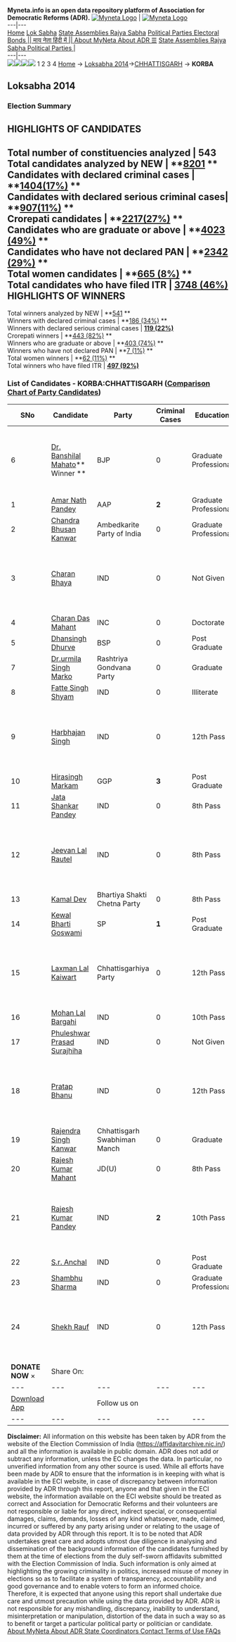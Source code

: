 **Myneta.info is an open data repository platform of Association for Democratic Reforms (ADR).**
[![Myneta Logo](https://www.myneta.info/lib/img/myneta-logo.png)](https://www.myneta.info/) | [![Myneta Logo](https://www.myneta.info/lib/img/adr-logo.png)](https://adrindia.org)  
---|---  
[Home](https://www.myneta.info/) [Lok Sabha](https://www.myneta.info/#ls "Lok Sabha") [ State Assemblies ](https://www.myneta.info/#sa "State Assemblies") [Rajya Sabha](https://www.myneta.info/#rs "Rajya Sabha") [Political Parties ](https://www.myneta.info/party "Political Parties") [ Electoral Bonds ](https://www.myneta.info/electoral_bonds "Electoral Bonds") [ || माय नेता हिंदी में || ](https://translate.google.co.in/translate?prev=hp&hl=en&js=y&u=www.myneta.info&sl=en&tl=hi&history_state0=) [ About MyNeta ](https://adrindia.org/content/about-myneta) [ About ADR ](https://adrindia.org/about-adr/who-we-are) [☰](javascript:void\(0\))
[ State Assemblies ](https://www.myneta.info/#sa "State Assemblies") [ Rajya Sabha ](https://www.myneta.info/#rs "Rajya Sabha") [ Political Parties ](https://www.myneta.info/party "Political Parties")
|   
---|---  
![](https://www.myneta.info/lib/img/banner/banner-1.png)![](https://www.myneta.info/lib/img/banner/banner-2.png)![](https://www.myneta.info/lib/img/banner/banner-3.png)![](https://www.myneta.info/lib/img/banner/banner-4.png)
1  2  3  4 
[Home](https://www.myneta.info/) → [Loksabha 2014](https://www.myneta.info/ls2014/)→[CHHATTISGARH](https://www.myneta.info/ls2014/index.php?action=show_constituencies&state_id=26) → **KORBA**
### 
## Loksabha 2014
###  Election Summary 
HIGHLIGHTS OF CANDIDATES  
---  
Total number of constituencies analyzed |  543   
Total candidates analyzed by NEW | **[8201](https://www.myneta.info/ls2014/index.php?action=summary&subAction=candidates_analyzed&sort=candidate#summary) **  
Candidates with declared criminal cases | **[1404(17%)](https://www.myneta.info/ls2014/index.php?action=summary&subAction=crime&sort=candidate#summary) **  
Candidates with declared serious criminal cases| **[907(11%)](https://www.myneta.info/ls2014/index.php?action=summary&subAction=serious_crime&sort=candidate#summary) **  
Crorepati candidates | **[2217(27%)](https://www.myneta.info/ls2014/index.php?action=summary&subAction=crorepati&sort=candidate#summary) **  
Candidates who are graduate or above | **[4023 (49%)](https://www.myneta.info/ls2014/index.php?action=summary&subAction=education&sort=candidate#summary) **  
Candidates who have not declared PAN | **[2342 (29%)](https://www.myneta.info/ls2014/index.php?action=summary&subAction=without_pan&sort=candidate#summary) **  
Total women candidates | **[665 (8%)](https://www.myneta.info/ls2014/index.php?action=summary&subAction=women_candidate&sort=candidate#summary) **  
Total candidates who have filed ITR | [**3748 (46%)**](https://www.myneta.info/ls2014/index.php?action=summary&subAction=filed_itr&sort=candidate#summary)  
HIGHLIGHTS OF WINNERS  
---  
Total winners analyzed by NEW | **[541](https://www.myneta.info/ls2014/index.php?action=summary&subAction=winner_analyzed&sort=candidate#summary) **  
Winners with declared criminal cases | **[186 (34%)](https://www.myneta.info/ls2014/index.php?action=summary&subAction=winner_crime&sort=candidate#summary) **  
Winners with declared serious criminal cases | **[119 (22%)](https://www.myneta.info/ls2014/index.php?action=summary&subAction=winner_serious_crime&sort=candidate#summary)**  
Crorepati winners | **[443 (82%)](https://www.myneta.info/ls2014/index.php?action=summary&subAction=winner_crorepati&sort=candidate#summary) **  
Winners who are graduate or above | **[403 (74%)](https://www.myneta.info/ls2014/index.php?action=summary&subAction=winner_education&sort=candidate#summary) **  
Winners who have not declared PAN | **[7 (1%)](https://www.myneta.info/ls2014/index.php?action=summary&subAction=winner_without_pan&sort=candidate#summary) **  
Total women winners | **[62 (11%)](https://www.myneta.info/ls2014/index.php?action=summary&subAction=winner_women&sort=candidate#summary) **  
Total winners who have filed ITR | [**497 (92%)**](https://www.myneta.info/ls2014/index.php?action=summary&subAction=winner_filed_itr&sort=candidate#summary)  
### List of Candidates - KORBA:CHHATTISGARH ([Comparison Chart of Party Candidates](https://www.myneta.info/ls2014/comparisonchart.php?constituency_id=109))
SNo | Candidate| Party| Criminal Cases| Education| Age| Total Assets| Liabilities  
---|---|---|---|---|---|---|---  
6  | [Dr. Banshilal Mahato](https://www.myneta.info/ls2014/candidate.php?candidate_id=105)** Winner ** | BJP | 0 | Graduate Professional| 73 | ![](https://myneta.info/image_v2.php?myneta_folder=ls2014&candidate_id=105&col=ta) | ![](https://myneta.info/image_v2.php?myneta_folder=ls2014&candidate_id=105&col=lia)  
1  | [Amar Nath Pandey](https://www.myneta.info/ls2014/candidate.php?candidate_id=4130) | AAP | **2** | Graduate Professional| 48 | Rs 36,56,000 ~ 36 Lacs+ | Rs 3,93,000 ~ 3 Lacs+  
2  | [Chandra Bhusan Kanwar](https://www.myneta.info/ls2014/candidate.php?candidate_id=4647) | Ambedkarite Party of India | 0 | Graduate Professional| 35 | Rs 21,597 ~ 21 Thou+ | Rs 0 ~   
3  | [Charan Bhaya](https://www.myneta.info/ls2014/candidate.php?candidate_id=4664) | IND | 0 | Not Given| 47 | ![](https://myneta.info/image_v2.php?myneta_folder=ls2014&candidate_id=4664&col=ta) | ![](https://myneta.info/image_v2.php?myneta_folder=ls2014&candidate_id=4664&col=lia)  
4  | [Charan Das Mahant](https://www.myneta.info/ls2014/candidate.php?candidate_id=4648) | INC | 0 | Doctorate| 60 | Rs 9,83,28,278 ~ 9 Crore+ | Rs 25,00,000 ~ 25 Lacs+  
5  | [Dhansingh Dhurve](https://www.myneta.info/ls2014/candidate.php?candidate_id=4649) | BSP | 0 | Post Graduate| 43 | Rs 5,42,768 ~ 5 Lacs+ | Rs 55,693 ~ 55 Thou+  
7  | [Dr.urmila Singh Marko](https://www.myneta.info/ls2014/candidate.php?candidate_id=4650) | Rashtriya Gondvana Party | 0 | Graduate| 49 | Rs 32,13,305 ~ 32 Lacs+ | Rs 0 ~   
8  | [Fatte Singh Shyam](https://www.myneta.info/ls2014/candidate.php?candidate_id=4125) | IND | 0 | Illiterate| 55 | Rs 1,02,50,700 ~ 1 Crore+ | Rs 7,02,807 ~ 7 Lacs+  
9  | [Harbhajan Singh](https://www.myneta.info/ls2014/candidate.php?candidate_id=4651) | IND | 0 | 12th Pass| 33 | ![](https://myneta.info/image_v2.php?myneta_folder=ls2014&candidate_id=4651&col=ta) | ![](https://myneta.info/image_v2.php?myneta_folder=ls2014&candidate_id=4651&col=lia)  
10  | [Hirasingh Markam](https://www.myneta.info/ls2014/candidate.php?candidate_id=4653) | GGP | **3** | Post Graduate| 79 | Rs 7,00,304 ~ 7 Lacs+ | Rs 0 ~   
11  | [Jata Shankar Pandey](https://www.myneta.info/ls2014/candidate.php?candidate_id=4654) | IND | 0 | 8th Pass| 38 | Rs 21,288 ~ 21 Thou+ | Rs 0 ~   
12  | [Jeevan Lal Rautel](https://www.myneta.info/ls2014/candidate.php?candidate_id=4655) | IND | 0 | 8th Pass| 47 | ![](https://myneta.info/image_v2.php?myneta_folder=ls2014&candidate_id=4655&col=ta) | ![](https://myneta.info/image_v2.php?myneta_folder=ls2014&candidate_id=4655&col=lia)  
13  | [Kamal Dev](https://www.myneta.info/ls2014/candidate.php?candidate_id=4129) | Bhartiya Shakti Chetna Party | 0 | 8th Pass| 35 | Rs 3,22,410 ~ 3 Lacs+ | Rs 27,508 ~ 27 Thou+  
14  | [Kewal Bharti Goswami](https://www.myneta.info/ls2014/candidate.php?candidate_id=4656) | SP | **1** | Post Graduate| 44 | Rs 62,75,000 ~ 62 Lacs+ | Rs 0 ~   
15  | [Laxman Lal Kaiwart](https://www.myneta.info/ls2014/candidate.php?candidate_id=4126) | Chhattisgarhiya Party | 0 | 12th Pass| 44 | ![](https://myneta.info/image_v2.php?myneta_folder=ls2014&candidate_id=4126&col=ta) | ![](https://myneta.info/image_v2.php?myneta_folder=ls2014&candidate_id=4126&col=lia)  
16  | [Mohan Lal Bargahi](https://www.myneta.info/ls2014/candidate.php?candidate_id=4658) | IND | 0 | 10th Pass| 60 | Rs 91,42,637 ~ 91 Lacs+ | Rs 0 ~   
17  | [Phuleshwar Prasad Surajhiha](https://www.myneta.info/ls2014/candidate.php?candidate_id=4660) | IND | 0 | Not Given| 71 | Rs 25,000 ~ 25 Thou+ | Rs 0 ~   
18  | [Pratap Bhanu](https://www.myneta.info/ls2014/candidate.php?candidate_id=4127) | IND | 0 | 12th Pass| 45 | ![](https://myneta.info/image_v2.php?myneta_folder=ls2014&candidate_id=4127&col=ta) | ![](https://myneta.info/image_v2.php?myneta_folder=ls2014&candidate_id=4127&col=lia)  
19  | [Rajendra Singh Kanwar](https://www.myneta.info/ls2014/candidate.php?candidate_id=4661) | Chhattisgarh Swabhiman Manch | 0 | Graduate| 32 | Rs 27,37,000 ~ 27 Lacs+ | Rs 3,00,000 ~ 3 Lacs+  
20  | [Rajesh Kumar Mahant](https://www.myneta.info/ls2014/candidate.php?candidate_id=4662) | JD(U) | 0 | 8th Pass| 37 | Rs 4,66,000 ~ 4 Lacs+ | Rs 0 ~   
21  | [Rajesh Kumar Pandey](https://www.myneta.info/ls2014/candidate.php?candidate_id=4663) | IND | **2** | 10th Pass| 39 | ![](https://myneta.info/image_v2.php?myneta_folder=ls2014&candidate_id=4663&col=ta) | ![](https://myneta.info/image_v2.php?myneta_folder=ls2014&candidate_id=4663&col=lia)  
22  | [S.r. Anchal](https://www.myneta.info/ls2014/candidate.php?candidate_id=4665) | IND | 0 | Post Graduate| 44 | Rs 2,30,000 ~ 2 Lacs+ | Rs 0 ~   
23  | [Shambhu Sharma](https://www.myneta.info/ls2014/candidate.php?candidate_id=4666) | IND | 0 | Graduate Professional| 70 | Rs 38,98,542 ~ 38 Lacs+ | Rs 0 ~   
24  | [Shekh Rauf](https://www.myneta.info/ls2014/candidate.php?candidate_id=4667) | IND | 0 | 12th Pass| 46 | ![](https://myneta.info/image_v2.php?myneta_folder=ls2014&candidate_id=4667&col=ta) | ![](https://myneta.info/image_v2.php?myneta_folder=ls2014&candidate_id=4667&col=lia)  
|  **DONATE NOW** × |  Share On:  | [](https://api.whatsapp.com/send?text=https%3A%2F%2Fmyneta.info%2Fpunjab2022%2Findex.php%3Faction%3Dshow_constituencies%26state_id%3D19) | [](https://www.facebook.com/sharer/sharer.php?u=https%3A%2F%2Fmyneta.info%2Fpunjab2022%2Findex.php%3Faction%3Dshow_constituencies%26state_id%3D19) | [](https://twitter.com/share?url=https%3A%2F%2Fmyneta.info%2Fpunjab2022%2Findex.php%3Faction%3Dshow_constituencies%26state_id%3D19)  
---|---|---|---|---  
| [ Download App ](https://play.google.com/store/apps/details?id=com.webrosoft.myneta1&pcampaignid=pcampaignidMKT-Other-global-all-co-prtnr-py-PartBadge-Mar2515-1) | [](https://play.google.com/store/apps/details?id=com.webrosoft.myneta1&pcampaignid=pcampaignidMKT-Other-global-all-co-prtnr-py-PartBadge-Mar2515-1) |  Follow us on  | [](https://www.facebook.com/adrindia.org/) | [](https://twitter.com/adrspeaks) | [](https://groups.google.com/g/national-election-watch?hl=en&pli=1) | [](https://www.instagram.com/adrspeaks/) | [](https://www.youtube.com/user/adrspeaks) | [](https://sharechat.com/profile/adrspeaks)  
---|---|---|---|---|---|---|---|---  
**Disclaimer:** All information on this website has been taken by ADR from the website of the Election Commission of India (https://affidavitarchive.nic.in/) and all the information is available in public domain. ADR does not add or subtract any information, unless the EC changes the data. In particular, no unverified information from any other source is used. While all efforts have been made by ADR to ensure that the information is in keeping with what is available in the ECI website, in case of discrepancy between information provided by ADR through this report, anyone and that given in the ECI website, the information available on the ECI website should be treated as correct and Association for Democratic Reforms and their volunteers are not responsible or liable for any direct, indirect special, or consequential damages, claims, demands, losses of any kind whatsoever, made, claimed, incurred or suffered by any party arising under or relating to the usage of data provided by ADR through this report. It is to be noted that ADR undertakes great care and adopts utmost due diligence in analysing and dissemination of the background information of the candidates furnished by them at the time of elections from the duly self-sworn affidavits submitted with the Election Commission of India. Such information is only aimed at highlighting the growing criminality in politics, increased misuse of money in elections so as to facilitate a system of transparency, accountability and good governance and to enable voters to form an informed choice. Therefore, it is expected that anyone using this report shall undertake due care and utmost precaution while using the data provided by ADR. ADR is not responsible for any mishandling, discrepancy, inability to understand, misinterpretation or manipulation, distortion of the data in such a way so as to benefit or target a particular political party or politician or candidate. 
[ About MyNeta ](https://adrindia.org/content/about-myneta) [ About ADR ](https://adrindia.org/about-adr/who-we-are) [ State Coordinators ](https://adrindia.org/about-adr/state-coordinators) [ Contact ](https://adrindia.org/contact-us) [ Terms of Use ](https://adrindia.org/content/adr-terms-use) [ FAQs ](https://adrindia.org/content/faqs)
